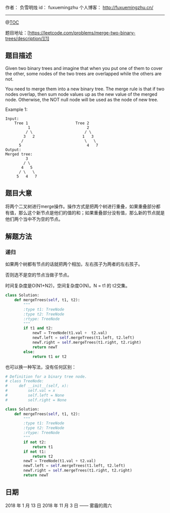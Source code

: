 
作者： 负雪明烛
id：	fuxuemingzhu
个人博客：	http://fuxuemingzhu.cn/

---
@[TOC](目录)

题目地址：[https://leetcode.com/problems/merge-two-binary-trees/description/][1]


## 题目描述

Given two binary trees and imagine that when you put one of them to cover the other, some nodes of the two trees are overlapped while the others are not.

You need to merge them into a new binary tree. The merge rule is that if two nodes overlap, then sum node values up as the new value of the merged node. Otherwise, the NOT null node will be used as the node of new tree.

Example 1:

    Input: 
    	Tree 1                     Tree 2                  
              1                         2                             
             / \                       / \                            
            3   2                     1   3                        
           /                           \   \                      
          5                             4   7                  
    Output: 
    Merged tree:
    	     3
    	    / \
    	   4   5
    	  / \   \ 
    	 5   4   7

## 题目大意

将两个二叉树进行merge操作。操作方式是把两个树进行重叠，如果重叠部分都有值，那么这个新节点是他们的值的和；如果重叠部分没有值，那么新的节点就是他们两个当中不为空的节点。

## 解题方法

### 递归

如果两个树都有节点的话就把两个相加，左右孩子为两者的左右孩子。

否则选不是空的节点当做子节点。

时间复杂度是O(N1+N2)，空间复杂度O(N)。N = t1 的 t2交集。

```python
class Solution:
    def mergeTrees(self, t1, t2):
        """
        :type t1: TreeNode
        :type t2: TreeNode
        :rtype: TreeNode
        """
        if t1 and t2:
            newT = TreeNode(t1.val +  t2.val)
            newT.left = self.mergeTrees(t1.left, t2.left)
            newT.right = self.mergeTrees(t1.right, t2.right)
            return newT
        else:
            return t1 or t2
```

也可以换一种写法，没有任何区别：

```python
# Definition for a binary tree node.
# class TreeNode:
#     def __init__(self, x):
#         self.val = x
#         self.left = None
#         self.right = None

class Solution:
    def mergeTrees(self, t1, t2):
        """
        :type t1: TreeNode
        :type t2: TreeNode
        :rtype: TreeNode
        """
        if not t2:
            return t1
        if not t1:
            return t2
        newT = TreeNode(t1.val + t2.val)
        newT.left = self.mergeTrees(t1.left, t2.left)
        newT.right = self.mergeTrees(t1.right, t2.right)
        return newT
```

## 日期

2018 年 1 月 13 日 
2018 年 11 月 3 日 —— 雾霾的周六


  [1]: https://leetcode.com/problems/merge-two-binary-trees/description/
